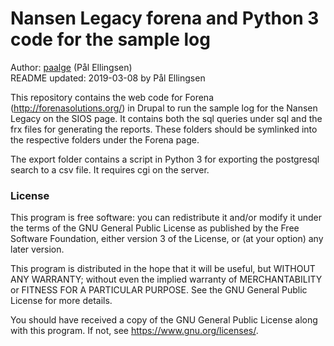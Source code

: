 # Nansen Legacy forena and Python 3 code for the sample log


Author: [paalge](https://github.com/paalge) (Pål Ellingsen)\
README updated: 2019-03-08 by Pål Ellingsen


This repository contains the web code for Forena (http://forenasolutions.org/) in Drupal to run the sample log for the Nansen Legacy on the SIOS page. It contains both the sql queries under sql and the frx files for generating the reports. 
These folders should be symlinked into the respective folders under the Forena page. 

The export folder contains a script in Python 3 for exporting the postgresql search to a csv file. It requires cgi on the server.


### License

This program is free software: you can redistribute it and/or modify it under the terms of the GNU General Public License as published by the Free Software Foundation, either version 3 of the License, or (at your option) any later version.

This program is distributed in the hope that it will be useful, but WITHOUT ANY WARRANTY; without even the implied warranty of MERCHANTABILITY or FITNESS FOR A PARTICULAR PURPOSE.  See the GNU General Public License for more details.

You should have received a copy of the GNU General Public License along with this program.  If not, see <https://www.gnu.org/licenses/>.
